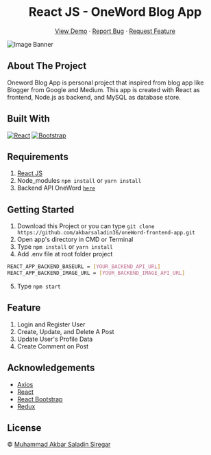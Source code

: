 <h1 align='center'>React JS - OneWord Blog App</h1>
  <p align="center">
    <a href="#link_demo">View Demo</a>
    ·
    <a href="https://github.com/akbarsaladin36/oneWord-frontend-app/issues">Report Bug</a>
    ·
    <a href="https://github.com/akbarsaladin36/oneWord-frontend-app/pulls">Request Feature</a>
  </p>

![Image Banner](#gambar_public)

## About The Project

Oneword Blog App is personal project that inspired from blog app like Blogger from Google and Medium. This app is created with React as frontend, Node.js as backend, and MySQL as database store.

## Built With

[![React](https://img.shields.io/badge/React-v17.0.2-blue)](https://github.com/facebook/react)
[![Bootstrap](https://img.shields.io/badge/Bootstrap-v4.6.x-blue)](https://github.com/react-bootstrap/react-bootstrap)

## Requirements

1. <a href="https://github.com/facebook/create-react-app">React JS</a>
2. Node_modules `npm install` or `yarn install`
3. Backend API OneWord [`here`](https://github.com/akbarsaladin36/oneWord-backend-app)

## Getting Started

1. Download this Project or you can type `git clone https://github.com/akbarsaladin36/oneWord-frontend-app.git`
2. Open app's directory in CMD or Terminal
3. Type `npm install` or `yarn install`
4. Add .env file at root folder project

```sh
REACT_APP_BACKEND_BASEURL = [YOUR_BACKEND_API_URL]
REACT_APP_BACKEND_IMAGE_URL = [YOUR_BACKEND_IMAGE_API_URL]
```

5. Type `npm start`

## Feature

1. Login and Register User
2. Create, Update, and Delete A Post
3. Update User's Profile Data
4. Create Comment on Post

## Acknowledgements

- [Axios](https://www.npmjs.com/package/axios)
- [React](https://reactjs.org/)
- [React Bootstrap](https://react-bootstrap.github.io/)
- [Redux](https://github.com/reduxjs/react-redux)

## License

© [Muhammad Akbar Saladin Siregar](https://github.com/akbarsaladin36/)